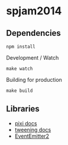 spjam2014
=====

Dependencies
---

```
npm install
```

Development / Watch
```
make watch
```

Building for production

```
make build
```

Libraries
---

- [pixi docs](http://www.goodboydigital.com/pixijs/docs)
- [tweening docs](http://jeremyckahn.github.io/shifty/dist/doc/src/shifty.core.js.html)
- [EventEmitter2](https://github.com/asyncly/EventEmitter2)
